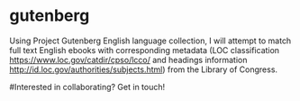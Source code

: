 # gutenberg
Using Project Gutenberg English language collection, I will attempt to match full text English ebooks with corresponding metadata (LOC classification https://www.loc.gov/catdir/cpso/lcco/ and headings information http://id.loc.gov/authorities/subjects.html) from the Library of Congress. 

#Interested in collaborating? Get in touch!
